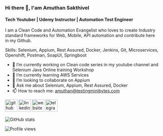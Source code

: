 ### Hi there 👋, I'am Amuthan Sakthivel
#### Tech Youtuber | Udemy Instructor | Automation Test Engineer
I am a Clean Code and Automation Evangelist who loves to create Industry standard frameworks for Web, Mobile, API automation and contribute here in my Github. 

Skills: Selenium, Appium, Rest Assured, Docker, Jenkins, Git, Microservices, Openshift, Postman, SoapUI, Springboot

- 🔭 I’m currently working on Clean code series in my youtube channel and Selenium Java Online training Workshop
- 🌱 I’m currently learning AWS Services 
- 👯 I’m looking to collaborate on Appium 
- 💬 Ask me about Selenium, Appium, Rest Assured, Docker  
- 📫 How to reach me: amuthan@testingminibytes.com 

[<img src='https://cdn.jsdelivr.net/npm/simple-icons@3.0.1/icons/github.svg' alt='github' height='40'>](https://github.com/amuthansakthivel)  [<img src='https://cdn.jsdelivr.net/npm/simple-icons@3.0.1/icons/linkedin.svg' alt='linkedin' height='40'>](https://www.linkedin.com/in/amuthan-sakthivel-528b89107/)  [<img src='https://cdn.jsdelivr.net/npm/simple-icons@3.0.1/icons/icloud.svg' alt='website' height='40'>](https://www.testingminibytes.com/)  [<img src='https://cdn.jsdelivr.net/npm/simple-icons@3.0.1/icons/telegram.svg' alt='telegram' height='40'>](https://t.me/joinchat/cJX1FmzfntJhMTg9)  

![GitHub stats](https://github-readme-stats.vercel.app/api?username=amuthansakthivel&show_icons=true)  

![Profile views](https://gpvc.arturio.dev/amuthansakthivel)  
